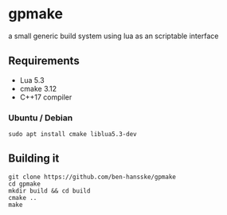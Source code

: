 # gpmake
a small generic build system using lua as an scriptable interface

## Requirements
+ Lua 5.3
+ cmake 3.12
+ C++17 compiler

### Ubuntu / Debian
```
sudo apt install cmake liblua5.3-dev
```
## Building it
```
git clone https://github.com/ben-hansske/gpmake
cd gpmake
mkdir build && cd build
cmake ..
make
```
